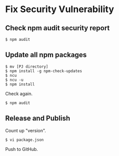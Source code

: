 # Fix Security Vulnerability
## Check npm audit security report
```
$ npm audit
```

## Update all npm packages
```
$ mv [PJ directory]
$ npm install -g npm-check-updates
$ ncu
$ ncu -u
$ npm install
```

Check again.
```
$ npm audit
```

## Release and Publish
Count up "version".
```
$ vi package.json
```

Push to GitHub.
